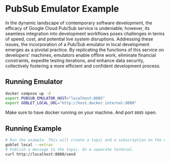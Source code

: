 # PubSub Emulator Example
In the dynamic landscape of contemporary software development, the efficacy of Google Cloud Pub/Sub service is undeniable; however, its seamless integration into development workflows poses challenges in terms of speed, cost, and potential live system disruptions. Addressing these issues, the incorporation of a Pub/Sub emulator in local development emerges as a pivotal practice. By replicating the functions of this service on developers' machines, emulators enable offline work, eliminate financial constraints, expedite testing iterations, and enhance data security, collectively fostering a more efficient and confident development process.

## Running Emulator
```bash
docker compose up -d
export PUBSUB_EMULATOR_HOST="localhost:8085"
export GOBLET_LOCAL_URL="http://host.docker.internal:8080"
```
Make sure to have docker running on your machine. And port `8085` open.

## Running Example
```bash
# Run the example. This will create a topic and a subscription on the emulator.
goblet local --extras
# Publish a message to the topic. On a separate terminal.
curl http://localhost:8080/send
```